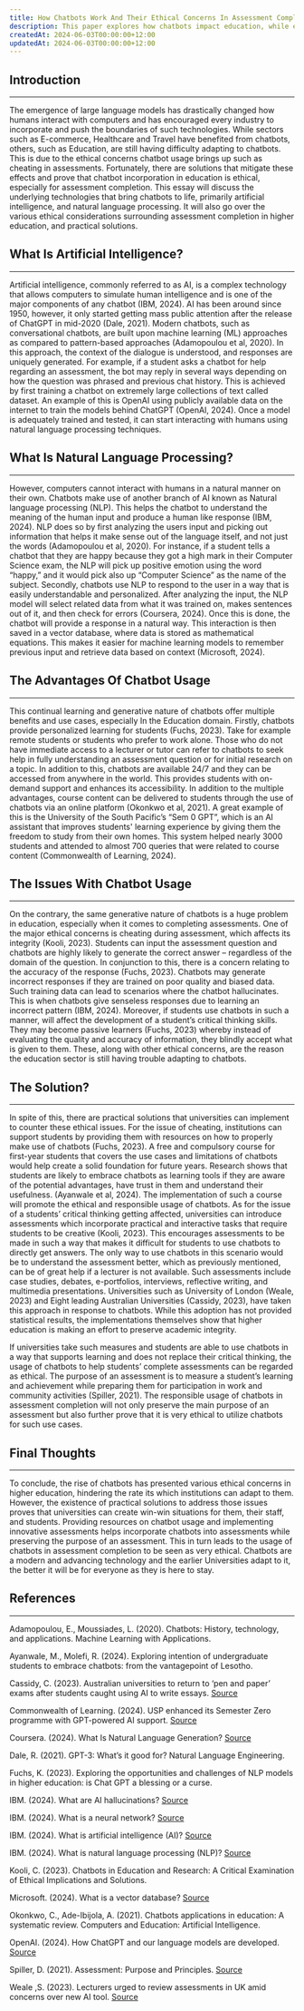 ```yaml
---
title: How Chatbots Work And Their Ethical Concerns In Assessment Completion.
description: This paper explores how chatbots impact education, while ethically addressing concerns surrounding assessment completion.
createdAt: 2024-06-03T00:00:00+12:00
updatedAt: 2024-06-03T00:00:00+12:00
---
```


## Introduction

---

The emergence of large language models has drastically changed how humans interact with computers and has encouraged every industry to incorporate and push the boundaries of such technologies. While sectors such as E-commerce, Healthcare and Travel have benefited from chatbots, others, such as Education, are still having difficulty adapting to chatbots. This is due to the ethical concerns chatbot usage brings up such as cheating in assessments. Fortunately, there are solutions that mitigate these effects and prove that chatbot incorporation in education is ethical, especially for assessment completion. This essay will discuss the underlying technologies that bring chatbots to life, primarily artificial intelligence, and natural language processing. It will also go over the various ethical considerations surrounding assessment completion in higher education, and practical solutions.

## What Is Artificial Intelligence?

---

Artificial intelligence, commonly referred to as AI, is a complex technology that allows computers to simulate human intelligence and is one of the major components of any chatbot (IBM, 2024). AI has been around since 1950, however, it only started getting mass public attention after the release of ChatGPT in mid-2020 (Dale, 2021). Modern chatbots, such as conversational chatbots, are built upon machine learning (ML) approaches as compared to pattern-based approaches (Adamopoulou et al, 2020). In this approach, the context of the dialogue is understood, and responses are uniquely generated. For example, if a student asks a chatbot for help regarding an assessment, the bot may reply in several ways depending on how the question was phrased and previous chat history. This is achieved by first training a chatbot on extremely large collections of text called dataset. An example of this is OpenAI using publicly available data on the internet to train the models behind ChatGPT (OpenAI, 2024). Once a model is adequately trained and tested, it can start interacting with humans using natural language processing techniques.

## What Is Natural Language Processing?

---

However, computers cannot interact with humans in a natural manner on their own. Chatbots make use of another branch of AI known as Natural language processing (NLP). This helps the chatbot to understand the meaning of the human input and produce a human like response (IBM, 2024). NLP does so by first analyzing the users input and picking out information that helps it make sense out of the language itself, and not just the words (Adamopoulou et al, 2020). For instance, if a student tells a chatbot that they are happy because they got a high mark in their Computer Science exam, the NLP will pick up positive emotion using the word “happy,” and it would pick also up “Computer Science” as the name of the subject. Secondly, chatbots use NLP to respond to the user in a way that is easily understandable and personalized. After analyzing the input, the NLP model will select related data from what it was trained on, makes sentences out of it, and then check for errors (Coursera, 2024). Once this is done, the chatbot will provide a response in a natural way. This interaction is then saved in a vector database, where data is stored as mathematical equations. This makes it easier for machine learning models to remember previous input and retrieve data based on context (Microsoft, 2024).

## The Advantages Of Chatbot Usage

---

This continual learning and generative nature of chatbots offer multiple benefits and use cases, especially In the Education domain. Firstly, chatbots provide personalized learning for students (Fuchs, 2023). Take for example remote students or students who prefer to work alone. Those who do not have immediate access to a lecturer or tutor can refer to chatbots to seek help in fully understanding an assessment question or for initial research on a topic. In addition to this, chatbots are available 24/7 and they can be accessed from anywhere in the world. This provides students with on-demand support and enhances its accessibility. In addition to the multiple advantages, course content can be delivered to students through the use of chatbots via an online platform (Okonkwo et al, 2021). A great example of this is the University of the South Pacific’s “Sem 0 GPT”, which is an AI assistant that improves students' learning experience by giving them the freedom to study from their own homes. This system helped nearly 3000 students and attended to almost 700 queries that were related to course content (Commonwealth of Learning, 2024).

## The Issues With Chatbot Usage

---

On the contrary, the same generative nature of chatbots is a huge problem in education, especially when it comes to completing assessments. One of the major ethical concerns is cheating during assessment, which affects its integrity (Kooli, 2023). Students can input the assessment question and chatbots are highly likely to generate the correct answer – regardless of the domain of the question. In conjunction to this, there is a concern relating to the accuracy of the response (Fuchs, 2023). Chatbots may generate incorrect responses if they are trained on poor quality and biased data. Such training data can lead to scenarios where the chatbot hallucinates. This is when chatbots give senseless responses due to learning an incorrect pattern (IBM, 2024). Moreover, if students use chatbots in such a manner, will affect the development of a student’s critical thinking skills. They may become passive learners (Fuchs, 2023) whereby instead of evaluating the quality and accuracy of information, they blindly accept what is given to them. These, along with other ethical concerns, are the reason the education sector is still having trouble adapting to chatbots.

## The Solution?

---

In spite of this, there are practical solutions that universities can implement to counter these ethical issues. For the issue of cheating, institutions can support students by providing them with resources on how to properly make use of chatbots (Fuchs, 2023). A free and compulsory course for first-year students that covers the use cases and limitations of chatbots would help create a solid foundation for future years. Research shows that students are likely to embrace chatbots as learning tools if they are aware of the potential advantages, have trust in them and understand their usefulness. (Ayanwale et al, 2024). The implementation of such a course will promote the ethical and responsible usage of chatbots. As for the issue of a students’ critical thinking getting affected, universities can introduce assessments which incorporate practical and interactive tasks that require students to be creative (Kooli, 2023). This encourages assessments to be made in such a way that makes it difficult for students to use chatbots to directly get answers. The only way to use chatbots in this scenario would be to understand the assessment better, which as previously mentioned, can be of great help if a lecturer is not available. Such assessments include case studies, debates, e-portfolios, interviews, reflective writing, and multimedia presentations. Universities such as University of London (Weale, 2023) and Eight leading Australian Universities (Cassidy, 2023), have taken this approach in response to chatbots. While this adoption has not provided statistical results, the implementations themselves show that higher education is making an effort to preserve academic integrity.

If universities take such measures and students are able to use chatbots in a way that supports learning and does not replace their critical thinking, the usage of chatbots to help students’ complete assessments can be regarded as ethical. The purpose of an assessment is to measure a student’s learning and achievement while preparing them for participation in work and community activities (Spiller, 2021). The responsible usage of chatbots in assessment completion will not only preserve the main purpose of an assessment but also further prove that it is very ethical to utilize chatbots for such use cases.

## Final Thoughts

---

To conclude, the rise of chatbots has presented various ethical concerns in higher education, hindering the rate its which institutions can adapt to them. However, the existence of practical solutions to address those issues proves that universities can create win-win situations for them, their staff, and students. Providing resources on chatbot usage and implementing innovative assessments helps incorporate chatbots into assessments while preserving the purpose of an assessment. This in turn leads to the usage of chatbots in assessment completion to be seen as very ethical. Chatbots are a modern and advancing technology and the earlier Universities adapt to it, the better it will be for everyone as they is here to stay.

## References

---

Adamopoulou, E., Moussiades, L. (2020). Chatbots: History, technology, and applications. Machine Learning with Applications.

Ayanwale, M., Molefi, R. (2024). Exploring intention of undergraduate students to embrace chatbots: from the vantagepoint of Lesotho.

Cassidy, C. (2023). Australian universities to return to ‘pen and paper’ exams after students caught using AI to write essays. [Source](https://www.theguardian.com/australia-news/2023/jan/10/universities-to-return-to-pen-and-paper-exams-after-students-caught-using-ai-to-write-essays.)

Commonwealth of Learning. (2024). USP enhanced its Semester Zero programme with GPT-powered AI support. [Source](https://www.col.org/news/usp-enhanced-its-semester-zero-programme-with-gpt-powered-ai-support.)

Coursera. (2024). What Is Natural Language Generation? [Source](https://www.coursera.org/articles/natural-language-generation.)

Dale, R. (2021). GPT-3: What’s it good for? Natural Language Engineering.

Fuchs, K. (2023). Exploring the opportunities and challenges of NLP models in higher education: is Chat GPT a blessing or a curse.

IBM. (2024). What are AI hallucinations? [Source](https://www.ibm.com/topics/ai-hallucinations.)

IBM. (2024). What is a neural network? [Source](https://www.ibm.com/topics/neural-networks.)

IBM. (2024). What is artificial intelligence (AI)? [Source](https://www.ibm.com/topics/artificial-intelligence.)

IBM. (2024). What is natural language processing (NLP)? [Source](https://www.ibm.com/topics/natural-language-processing.)

Kooli, C. (2023). Chatbots in Education and Research: A Critical Examination of Ethical Implications and Solutions.

Microsoft. (2024). What is a vector database? [Source](https://learn.microsoft.com/en-us/semantic-kernel/memories/vector-db.)

Okonkwo, C., Ade-Ibijola, A. (2021). Chatbots applications in education: A systematic review. Computers and Education: Artificial Intelligence.

OpenAI. (2024). How ChatGPT and our language models are developed. [Source](https://help.openai.com/en/articles/7842364-how-chatgpt-and-our-language-models-are-developed#h_2df02d4917.)

Spiller, D. (2021). Assessment: Purpose and Principles. [Source](https://www.usp.ac.fj/learning-teaching/wp-content/uploads/sites/75/2021/07/Assessment_-_Purposes_and_Principles.pdf.)

Weale ,S. (2023). Lecturers urged to review assessments in UK amid concerns over new AI tool. [Source](https://www.theguardian.com/technology/2023/jan/13/end-of-the-essay-uk-lecturers-assessments-chatgpt-concerns-ai.)

